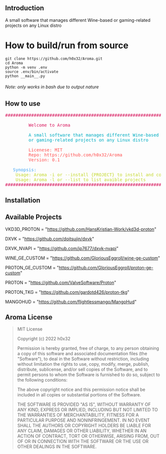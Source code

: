   ## Introduction

A small software that manages different Wine-based or gaming-related projects on any Linux distro


# How to build/run from source

```
git clone https://github.com/h0x32/Aroma.git
cd Aroma
python -m venv .env
source .env/bin/activate
python __main__.py
```

###### Note: only works in bash due to output nature


## How to use

<pre><font color="#D81B60">###############################################################################</font>
<font color="#D81B60">                                                                    ^          </font>
<font color="#D81B60">         Welcome to Aroma                                          / \         </font>
<font color="#D81B60">                                                                  / - \        </font>
<font color="#00ACC1">         A small software that manages different Wine-based      / - - \       </font>
<font color="#00ACC1">         or gaming-related projects on any Linux distro         /_/   \_\      </font>
<font color="#00ACC1">                                                                               </font>
<font color="#FF5252">         Licenese: MIT                                                         </font>
<font color="#FF5252">         Repo: https://github.com/h0x32/Aroma                                  </font>
<font color="#FF5252">         Version: 0.1                                                    </font>
<font color="#FF5252">                                                                               </font>
<font color="#42A5F5">   Synopsis:                                                                   </font>
<font color="#C3D82C">    Usage: Aroma -i or --install {PROJECT} to install and configure a project  </font>
<font color="#C3D82C">    Usage: Aroma -l or --list to list avaible projects                         </font>
<font color="#D81B60">###############################################################################</font></pre>

## Installation



## Available Projects

VKD3D_PROTON = "https://github.com/HansKristian-Work/vkd3d-proton"



DXVK = "https://github.com/doitsujin/dxvk"

DXVK_NVAPI = "https://github.com/jp7677/dxvk-nvapi"



WINE_GE_CUSTOM = "https://github.com/GloriousEggroll/wine-ge-custom"



PROTON_GE_CUSTOM = "https://github.com/GloriousEggroll/proton-ge-custom"

PROTON = "https://github.com/ValveSoftware/Proton"

PROTON_TKG = "https://github.com/gardotd426/proton-tkg"



MANGOHUD = "https://github.com/flightlessmango/MangoHud"











## Aroma License

> MIT License
>
> Copyright (c) 2022 h0x32
>
> Permission is hereby granted, free of charge, to any person obtaining a copy
> of this software and associated documentation files (the "Software"), to deal
> in the Software without restriction, including without limitation the rights
> to use, copy, modify, merge, publish, distribute, sublicense, and/or sell
> copies of the Software, and to permit persons to whom the Software is
> furnished to do so, subject to the following conditions:
>
> The above copyright notice and this permission notice shall be included in all
> copies or substantial portions of the Software.
>
> THE SOFTWARE IS PROVIDED "AS IS", WITHOUT WARRANTY OF ANY KIND, EXPRESS OR
> IMPLIED, INCLUDING BUT NOT LIMITED TO THE WARRANTIES OF MERCHANTABILITY,
> FITNESS FOR A PARTICULAR PURPOSE AND NONINFRINGEMENT. IN NO EVENT SHALL THE
> AUTHORS OR COPYRIGHT HOLDERS BE LIABLE FOR ANY CLAIM, DAMAGES OR OTHER
> LIABILITY, WHETHER IN AN ACTION OF CONTRACT, TORT OR OTHERWISE, ARISING FROM,
> OUT OF OR IN CONNECTION WITH THE SOFTWARE OR THE USE OR OTHER DEALINGS IN THE
> SOFTWARE.

